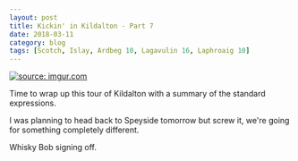 ```yaml
---
layout: post
title: Kickin' in Kildalton - Part 7
date: 2018-03-11
category: blog
tags: [Scotch, Islay, Ardbeg 10, Lagavulin 16, Laphroaig 10]
---
```


<a href="https://imgur.com/jGRmqAm"><img src="https://i.imgur.com/jGRmqAml.gif" title="source: imgur.com" /></a>

Time to wrap up this tour of Kildalton with a summary of the standard expressions.

I was planning to head back to Speyside tomorrow but screw it, we're going for something completely different.

Whisky Bob signing off.

